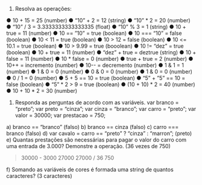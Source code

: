 1. Resolva as operações:
   
● 10 + 15 = 25 (number)
● “10” + 2 = 12 (string)
● “10” * 2 = 20  (number)
● “10” / 3 =  3.3333333333333335 (float)
● “10” % 3 =  1  (string)
● 10 + true =  11 (number)
● 10 == ”10” = true (boolean)
● 10 === “10” = false (boolean)
● 10 < 11 = true (boolean)
● 10 > 12 = false (boolean)
● 10 <= 10.1 = true (boolean)
● 10 > 9.99 =  true (booolean)
● 10 != “dez” = true (boolean)
● 10 + true = 11 (number)
● “dez” + true = deztrue (string)
● 10 + false = 11 (number)
● 10 * false = 0 (number)
● true + true = 2 (number)
● 10++ = incremento (number)
● 10-- = decremento (number)
● 1 & 1 = 1 (number)
● 1 & 0 = 0 (number)
● 0 & 0 = 0 (number)
● 1 & 0 = 0 (number)
● 0 / 1 = 0 (number)
● 5 + 5 == 10 = true (boolean)
● “5” + ”5” == 10 = false (boolean)
● “5” * 2 > 9 = true (boolean)
● (10 + 10) * 2 = 40 (number)
● 10 + 10 * 2 = 30 (number)


1. Responda as perguntas de acordo com as variáveis.
var branco = “preto”;
var preto = “cinza”;
var cinza = “branco”;
var carro = “preto”;
var valor = 30000;
var prestacao = 750;

a) branco == “branco” (falso)
b) branco == cinza  (falso)
c) carro === branco (falso)
d) var cavalo = carro == “preto” ? “cinza” : “marron”; (preto)
e) Quantas prestações são necessárias para pagar o valor do carro com uma entrada 
de 3.000? Demonstre a operação. (36 vezes de 750)
> 30000 - 3000
27000
> 27000 / 36
750

f) Somando as variáveis de cores é formada uma string de quantos caracteres? (3 caracteres)

